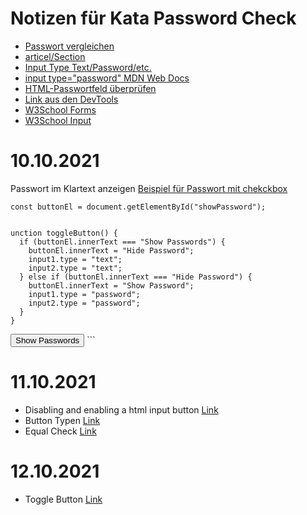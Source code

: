 # Notizen für Kata Password Check
- [Passwort vergleichen](https://stackoverflow.com/questions/58804148/how-to-confirm-two-passwords-are-equal-in-javascript)
- [articel/Section](https://www.mediaevent.de/html/html-section-header.html)
- [Input Type Text/Password/etc.](https://wiki.selfhtml.org/wiki/HTML/Tutorials/Formulare/input/text)
- [input type="password" MDN Web Docs](https://developer.mozilla.org/en-US/docs/Web/HTML/Element/input/password)
- [HTML-Passwortfeld überprüfen](https://da-software.net/2021/04/html-passwortfeld-ueberpruefen-auf-gleiche-passworteingabe/)
- [Link aus den DevTools](https://www.chromium.org/developers/design-documents/create-amazing-password-forms)
- [W3School Forms](https://www.w3schools.com/html/html_forms.asp)
- [W3School Input](https://www.w3schools.com/tags/tag_input.asp)

# 10.10.2021
Passwort im Klartext anzeigen [Beispiel für Passwort mit chekckbox](https://werner-zenk.de/javascript/passwort_im_klartext_anzeigen.php)

```
const buttonEl = document.getElementById("showPassword");


unction toggleButton() {
  if (buttonEl.innerText === "Show Passwords") {
    buttonEl.innerText = "Hide Password";
    input1.type = "text";
    input2.type = "text";
  } else if (buttonEl.innerText === "Hide Password") {
    buttonEl.innerText = "Show Password";
    input1.type = "password";
    input2.type = "password";
  }
}
```
<button id="showPassword" class="main-section-button">
            Show Passwords
          </button>
```

# 11.10.2021

- Disabling and enabling a html input button [Link](https://stackoverflow.com/questions/13831601/disabling-and-enabling-a-html-input-button/13831737)
- Button Typen [Link](https://www.htmlquick.com/reference/tags/button-reset.html)
- Equal Check [Link](https://da-software.net/2021/04/html-passwortfeld-ueberpruefen-auf-gleiche-passworteingabe/)

# 12.10.2021

- Toggle Button [Link](https://www.barrierefreies-webdesign.de/knowhow/links-oder-buttons/toggle-button.html)
